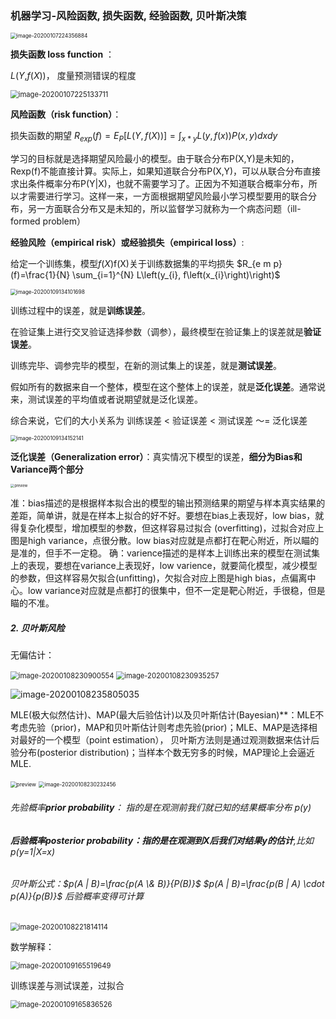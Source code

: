 ### 机器学习-风险函数, 损失函数, 经验函数, 贝叶斯决策

<img src="https://github.com/xzyun2011/study-notes/blob/main/img/image-20200107224356884.png" alt="image-20200107224356884" style="zoom:60%;" />

**损失函数 loss function** ：

*L*(*Y*,*f*(*X*))， 度量预测错误的程度

<img src="https://github.com/xzyun2011/study-notes/blob/main/img/image-20200107225133711.png" alt="image-20200107225133711" style="zoom:80%;" />



**风险函数（risk function）**：

损失函数的期望   $R_{e x p}(f)=E_{P}[L(Y, f(X))]=\int_{x * y} L(y, f(x)) P(x, y) d x d y$

学习的目标就是选择期望风险最小的模型。由于联合分布P(X,Y)是未知的，Rexp(f)不能直接计算。实际上，如果知道联合分布P(X,Y)，可以从联合分布直接求出条件概率分布P(Y|X)，也就不需要学习了。正因为不知道联合概率分布，所以才需要进行学习。这样一来，一方面根据期望风险最小学习模型要用的联合分布，另一方面联合分布又是未知的，所以监督学习就称为一个病态问题（ill-formed problem）

**经验风险（empirical risk）或经验损失（empirical loss）**:

给定一个训练集，模型*f*(*X*)f(X)关于训练数据集的平均损失  $R_{e m p}(f)=\frac{1}{N} \sum_{i=1}^{N} L\left(y_{i}, f\left(x_{i}\right)\right)$

<img src="https://github.com/xzyun2011/study-notes/blob/main/img/image-20200109134101698.png" alt="image-20200109134101698" style="zoom:60%;" />

训练过程中的误差，就是**训练误差**。

在验证集上进行交叉验证选择参数（调参），最终模型在验证集上的误差就是**验证误差**。

训练完毕、调参完毕的模型，在新的测试集上的误差，就是**测试误差**。

假如所有的数据来自一个整体，模型在这个整体上的误差，就是**泛化误差**。通常说来，测试误差的平均值或者说期望就是泛化误差。

综合来说，它们的大小关系为 训练误差 < 验证误差 < 测试误差 ～= 泛化误差

<img src="https://github.com/xzyun2011/study-notes/blob/main/img/image-20200109134152141.png" alt="image-20200109134152141" style="zoom:60%;" />

**泛化误差（Generalization error）**：真实情况下模型的误差，**细分为Bias和Variance两个部分**



<img src="https://pic3.zhimg.com/v2-286539c808d9a429e69fd59fe33a16dd_r.jpg" alt="preview" style="zoom:40%;" />

准：bias描述的是根据样本拟合出的模型的输出预测结果的期望与样本真实结果的差距，简单讲，就是在样本上拟合的好不好。要想在bias上表现好，low bias，就得复杂化模型，增加模型的参数，但这样容易过拟合 (overfitting)，过拟合对应上图是high variance，点很分散。low bias对应就是点都打在靶心附近，所以瞄的是准的，但手不一定稳。 确：varience描述的是样本上训练出来的模型在测试集上的表现，要想在variance上表现好，low varience，就要简化模型，减少模型的参数，但这样容易欠拟合(unfitting)，欠拟合对应上图是high bias，点偏离中心。low variance对应就是点都打的很集中，但不一定是靶心附近，手很稳，但是瞄的不准。

##### 2. 贝叶斯风险

无偏估计：

<img src="https://github.com/xzyun2011/study-notes/blob/main/img/image-20200108230900554.png" alt="image-20200108230900554" style="zoom:80%;" />

<img src="https://github.com/xzyun2011/study-notes/blob/main/img/image-20200108230935257.png" alt="image-20200108230935257" style="zoom:80%;" />

![image-20200108235805035](https://github.com/xzyun2011/study-notes/blob/main/img/image-20200108235805035.png)

MLE(极大似然估计)、MAP(最大后验估计)以及贝叶斯估计(Bayesian)**：MLE不考虑先验（prior)，MAP和贝叶斯估计则考虑先验(prior)；MLE、MAP是选择相对最好的一个模型（point estimation）， 贝叶斯方法则是通过观测数据来估计后验分布(posterior distribution)；当样本个数无穷多的时候，MAP理论上会逼近MLE.

<img src="https://pic1.zhimg.com/v2-321e2cb34e3fcde5c375a1fe24dffc64_r.jpg" alt="preview" style="zoom:60%;" />

<img src="https://github.com/xzyun2011/study-notes/blob/main/img/image-20200108230232456.png" alt="image-20200108230232456" style="zoom:60%;" />

###### 先验概率**prior probability**： 指的是在观测前我们就已知的结果概率分布 p(y)

###### **后验概率posterior probability：指的是在观测到X后我们对结果y的估计**,比如p(y=1|X=x)

###### 贝叶斯公式：$p(A | B)=\frac{p(A \& B)}{P(B)}$  $p(A | B)=\frac{p(B | A) \cdot p(A)}{p(B)}$ 后验概率变得可计算

<img src="https://github.com/xzyun2011/study-notes/blob/main/img/image-20200108221814114.png" alt="image-20200108221814114" style="zoom:80%;" />

数学解释：

<img src="https://github.com/xzyun2011/study-notes/blob/main/img/image-20200109165519649.png" alt="image-20200109165519649" style="zoom:80%;" />

训练误差与测试误差，过拟合

<img src="https://github.com/xzyun2011/study-notes/blob/main/img/image-20200109165836526.png" alt="image-20200109165836526" style="zoom:80%;" />